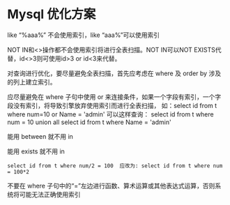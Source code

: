 # Mysql 优化方案
like “%aaa%” 不会使用索引，like “aaa%”可以使用索引

NOT IN和<>操作都不会使用索引将进行全表扫描。NOT IN可以NOT EXISTS代替，id<>3则可使用id>3 or id<3来代替。

对查询进行优化，要尽量避免全表扫描，首先应考虑在 where 及 order by 涉及的列上建立索引。

应尽量避免在 where 子句中使用 or 来连接条件，如果一个字段有索引，一个字段没有索引，将导致引擎放弃使用索引而进行全表扫描，
如：select id from t where num=10 or Name = 'admin'
可以这样查询：
select id from t where num = 10
union all
select id from t where Name = 'admin'

能用 between 就不用 in

能用 exists 就不用 in

`select id from t where num/2 = 100  应改为: select id from t where num = 100*2`

不要在 where 子句中的“=”左边进行函数、算术运算或其他表达式运算，否则系统将可能无法正确使用索引


